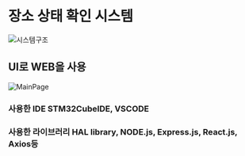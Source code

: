 # 장소 상태 확인 시스템 

![시스템구조](https://github.com/jh-ji/Portfolio/assets/129300579/9386eda0-4541-45d8-8e55-638af8044813)
## UI로 WEB을 사용
![MainPage](https://github.com/jh-ji/Portfolio/assets/129300579/a5857fd4-f0bb-46e3-bc3c-93afc92f16e9)
### 사용한 IDE STM32CubeIDE, VSCODE
### 사용한 라이브러리 HAL library, NODE.js, Express.js, React.js, Axios등
